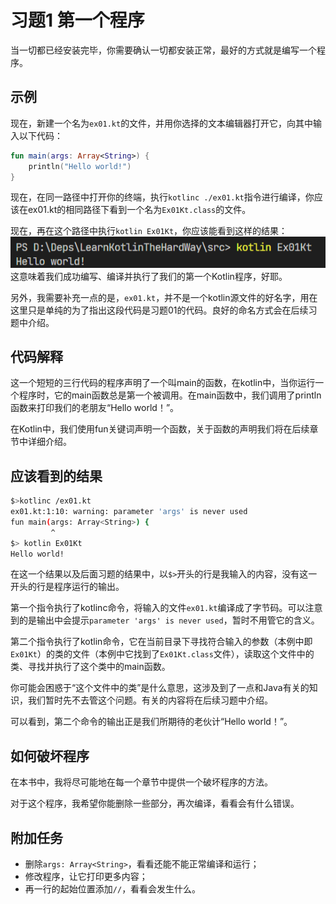 # 习题1 第一个程序

当一切都已经安装完毕，你需要确认一切都安装正常，最好的方式就是编写一个程序。

## 示例

现在，新建一个名为`ex01.kt`的文件，并用你选择的文本编辑器打开它，向其中输入以下代码：

```Kotlin
fun main(args: Array<String>) {
    println("Hello world!")
}
```

现在，在同一路径中打开你的终端，执行`kotlinc ./ex01.kt`指令进行编译，你应该在ex01.kt的相同路径下看到一个名为`Ex01Kt.class`的文件。

现在，再在这个路径中执行`kotlin Ex01Kt`，你应该能看到这样的结果：  
![Hello world](../assets/Ex01/HelloWorld.png)  
这意味着我们成功编写、编译并执行了我们的第一个Kotlin程序，好耶。

另外，我需要补充一点的是，`ex01.kt`，并不是一个kotlin源文件的好名字，用在这里只是单纯的为了指出这段代码是习题01的代码。良好的命名方式会在后续习题中介绍。

## 代码解释

这一个短短的三行代码的程序声明了一个叫main的函数，在kotlin中，当你运行一个程序时，它的main函数总是第一个被调用。在main函数中，我们调用了println函数来打印我们的老朋友“Hello world！”。

在Kotlin中，我们使用fun关键词声明一个函数，关于函数的声明我们将在后续章节中详细介绍。

## 应该看到的结果

``` bash
$>kotlinc /ex01.kt
ex01.kt:1:10: warning: parameter 'args' is never used
fun main(args: Array<String>) {
         ^
$> kotlin Ex01Kt
Hello world!
```

在这一个结果以及后面习题的结果中，以`$>`开头的行是我输入的内容，没有这一开头的行是程序运行的输出。

第一个指令执行了kotlinc命令，将输入的文件`ex01.kt`编译成了字节码。可以注意到的是输出中会提示`parameter 'args' is never used`，暂时不用管它的含义。

第二个指令执行了kotlin命令，它在当前目录下寻找符合输入的参数（本例中即`Ex01Kt`）的类的文件（本例中它找到了`Ex01Kt.class`文件），读取这个文件中的类、寻找并执行了这个类中的main函数。

你可能会困惑于“这个文件中的类”是什么意思，这涉及到了一点和Java有关的知识，我们暂时先不去管这个问题。有关的内容将在后续习题中介绍。

可以看到，第二个命令的输出正是我们所期待的老伙计“Hello world！”。

## 如何破坏程序

在本书中，我将尽可能地在每一个章节中提供一个破坏程序的方法。

对于这个程序，我希望你能删除一些部分，再次编译，看看会有什么错误。

## 附加任务

+ 删除`args: Array<String>`，看看还能不能正常编译和运行；
+ 修改程序，让它打印更多内容；
+ 再一行的起始位置添加`//`，看看会发生什么。
